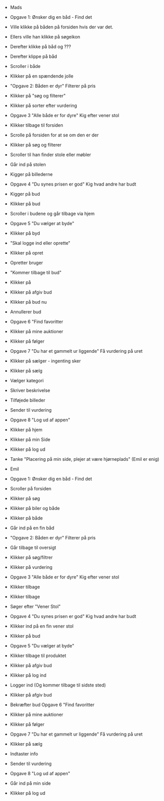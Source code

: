 - Mads 

- Opgave 1: Ønsker dig en båd - Find det
- Ville klikke på båden på forsiden hvis der var det.
- Ellers ville han klikke på søgeikon
- Derefter klikke på båd og ???
- Derefter klippe på båd
- Scroller i både
- Klikker på en spændende jolle
- "Opgave 2: Båden er dyr" Filterer på pris
- Klikker på "søg og filterer"
- Klikker på sorter efter vurdering
- Opgave 3 "Alle både er for dyre" Kig efter vener stol
- Klikker tilbage til forsiden
- Scrolle på forsiden for at se om den er der
- Klikker på søg og filterer
- Scroller til han finder stole eller møbler
- Går ind på stolen
- Kigger på billederne
- Opgave 4 "Du synes prisen er god" Kig hvad andre har budt
- Kigger på bud
- Klikker på bud
- Scroller i budene og går tilbage via hjem
- Opgave 5 "Du vælger at byde"
- Klikker på byd 
- "Skal logge ind eller oprette"
- Klikker på opret
- Opretter bruger
- "Kommer tilbage til bud"
- Klikker på 
- Klikker på afgiv bud
- Klikker på bud nu
- Annullerer bud
- Opgave 6 "Find favoritter
- Klikker på mine auktioner
- Klikker på følger
- Opgave 7 "Du har et gammelt ur liggende" Få vurdering på uret
- Klikker på sælger - ingenting sker
- Klikker på sælg
- Vælger kategori
- Skriver beskrivelse
- Tilføjede billeder
- Sender til vurdering
- Opgave 8 "Log ud af appen"
- Klikker på hjem
- Klikker på min Side
- Klikker på log ud

- Tanke "Placering på min side, plejer at være hjørneplads" (Emil er enig)




- Emil
- Opgave 1: Ønsker dig en båd - Find det
- Scroller på forsiden
- Klikker på søg
- Klikker på biler og både
- Klikker på både
- Går ind på en fin båd
- "Opgave 2: Båden er dyr" Filterer på pris
- Går tilbage til oversigt
- Klikker på søg/filtrer
- Klikker på vurdering
- Opgave 3 "Alle både er for dyre" Kig efter vener stol
- Klikker tilbage
- Klikker tilbage
- Søger efter "Vener Stol"
- Opgave 4 "Du synes prisen er god" Kig hvad andre har budt
- Klikker ind på en fin vener stol
- Klikker på bud
- Opgave 5 "Du vælger at byde"
- Klikker tilbage til produktet
- Klikker på afgiv bud
- Klikker på log ind
- Logger ind (Og kommer tilbage til sidste sted)
- Klikker på afgiv bud
- Bekræfter bud
 Opgave 6 "Find favoritter
- Klikker på mine auktioner
- Klikker på følger
- Opgave 7 "Du har et gammelt ur liggende" Få vurdering på uret
- Klikker på sælg
- Indtaster info
- Sender til vurdering
- Opgave 8 "Log ud af appen"
- Går ind på min side
- Klikker på log ud 


